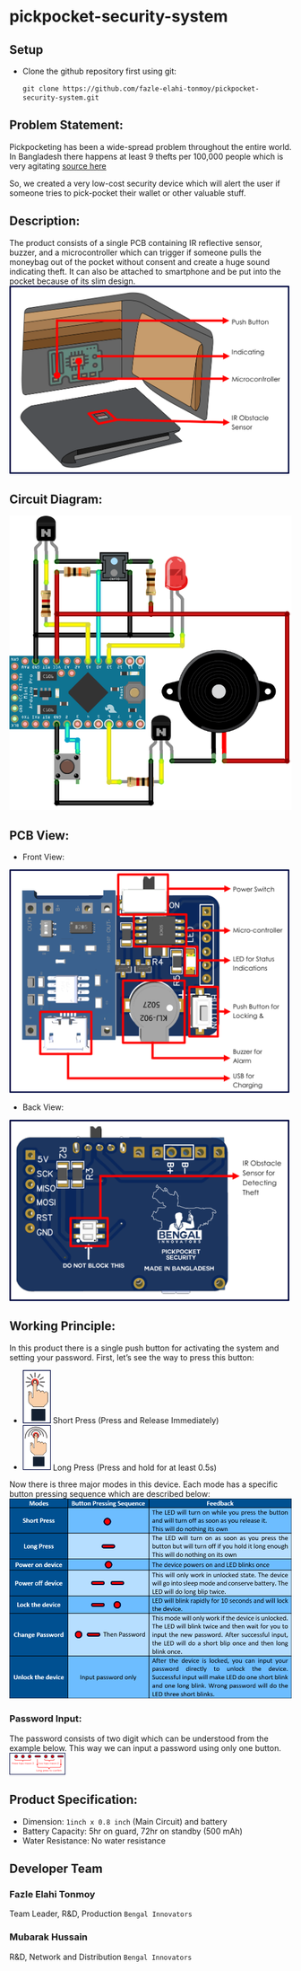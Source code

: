 # pickpocket-security-system

## Setup

- Clone the github repository first using git:

  ```
  git clone https://github.com/fazle-elahi-tonmoy/pickpocket-security-system.git
  ```


## Problem Statement:
Pickpocketing has been a wide-spread problem throughout the entire world. In Bangladesh there happens at least 9 thefts per 100,000 people which is very agitating <a href = "https://www.theglobaleconomy.com/Bangladesh/theft/"> source here </a>

So, we created a very low-cost security device which will alert the user if someone tries to pick-pocket their wallet or other valuable stuff. 

## Description:
The product consists of a single PCB containing IR reflective sensor, buzzer, and a microcontroller which can trigger if someone pulls the moneybag out of the pocket without consent and create a huge sound indicating theft. 
It can also be attached to smartphone and be put into the pocket because of its slim design. 
<img src="circuit/System View.png" width="500">


## Circuit Diagram:

<img src="circuit/Circuit Diagram.png" width="auto">

## PCB View:
  - Front View:
  <img src="circuit/PCB Front View.png" width="500" >

  - Back View:
  <img src="circuit/PCB Back View.png" width="500" >

## Working Principle:
  In this product there is a single push button for activating the system and setting your password. First, let’s see the way to press this button:
  
  - <img src="img/Short Press.png" width="50" > Short Press (Press and Release Immediately)
  - <img src="img/Long Press.png" width="50" > Long Press (Press and hold for at least 0.5s)

  Now there is three major modes in this device. Each mode has a specific button pressing sequence which are described below:
  <img src="img/Mode Table.png" width="auto" >
  
  ### Password Input: 
  The password consists of two digit which can be understood from the example below. This way we can input a password using only one button.
  <img src="img/Password Input.png" width="100" >

## Product Specification:
  - Dimension:  `1inch x 0.8 inch` (Main Circuit) and battery
  - Battery Capacity: 5hr on guard, 72hr on standby (500 mAh)
  - Water Resistance: No water resistance

## Developer Team

  ### Fazle Elahi Tonmoy
  Team Leader, R&D, Production 
    `Bengal Innovators`

  ### Mubarak Hussain
  R&D, Network and Distribution
    `Bengal Innovators`






